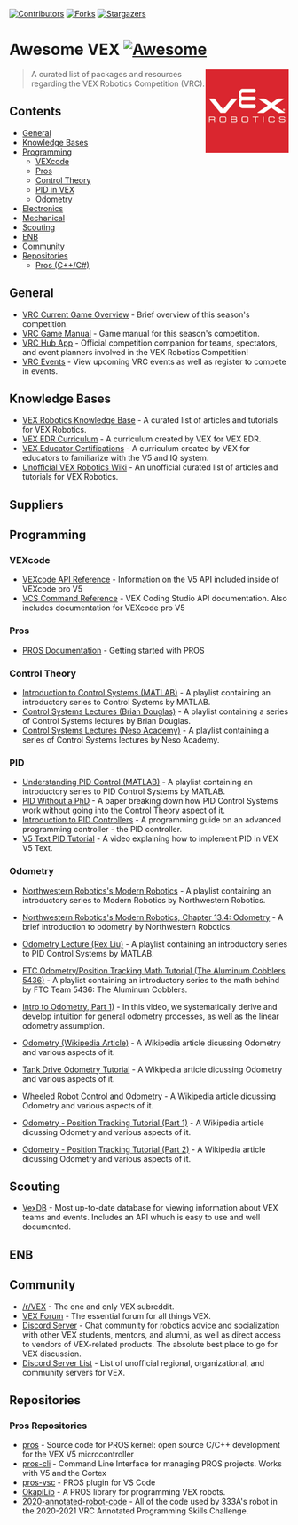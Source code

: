 [![Contributors][contributors-shield]][contributors-url]
[![Forks][forks-shield]][forks-url]
[![Stargazers][stars-shield]][stars-url]

# Awesome VEX [![Awesome](https://awesome.re/badge-flat.svg)](https://awesome.re)

[<img src="media/vex.png" align="right" width="150">](https://www.vexrobotics.com/v5/competition)

> A curated list of packages and resources regarding the VEX Robotics Competition (VRC).

## Contents

- [General](#general)
- [Knowledge Bases](#knowledge-bases)
- [Programming](#programming)
  - [VEXcode](#vexcode)
  - [Pros](#pros)
  - [Control Theory](#control-theory)
  - [PID in VEX](#PID)
  - [Odometry](#odometry) 
- [Electronics](#electronics)
- [Mechanical](#mechanical)
- [Scouting](#scouting)
- [ENB](#ENB)
- [Community](#community)
- [Repositories](#repositories)
  - [Pros (C++/C#)](#pros-repositories)

## General
- [VRC Current Game Overview](https://www.vexrobotics.com/v5/competition/vrc-current-game) - Brief overview of this season's competition.
- [VRC Game Manual](https://content.vexrobotics.com/docs/21-22/tipping-point/GameManual-1.0.pdf) - Game manual for this season's competition.
- [VRC Hub App](https://www.vexrobotics.com/v5/competition/vrc-hub) - Official competition companion for teams, spectators, and event planners involved in the VEX Robotics Competition!
- [VRC Events](https://www.robotevents.com/robot-competitions/vex-robotics-competition) - View upcoming VRC events as well as register to compete in events.

## Knowledge Bases

- [VEX Robotics Knowledge Base](https://kb.vex.com/hc/en-us/categories/360002333191-V5) - A curated list of articles and tutorials for VEX Robotics.
- [VEX EDR Curriculum](https://curriculum.vexrobotics.com/index.html) - A curriculum created by VEX for VEX EDR.
- [VEX Educator Certifications](https://certifications.vex.com/educator) - A curriculum created by VEX for educators to familiarize with the V5 and IQ system.
- [Unofficial VEX Robotics Wiki](https://vexwiki.org/start) - An unofficial curated list of articles and tutorials for VEX Robotics.


## Suppliers


## Programming

### VEXcode
- [VEXcode API Reference](https://api.vexcode.cloud/v5/html/) - Information on the V5 API included inside of VEXcode pro V5
- [VCS Command Reference](https://help.vexcodingstudio.com/) - VEX Coding Studio API documentation. Also includes documentation for VEXcode pro V5

### Pros

- [PROS Documentation](https://pros.cs.purdue.edu/cortex/index.html) - Getting started with PROS

### Control Theory

- [Introduction to Control Systems (MATLAB)](https://www.youtube.com/playlist?list=PLn8PRpmsu08q8CE0pbZ-cSrMm_WYJfVGd) - A playlist containing an introductory series to Control Systems by MATLAB.
- [Control Systems Lectures (Brian Douglas)](https://www.youtube.com/playlist?list=PLUMWjy5jgHK3j74Z5Tq6Tso1fSfVWZC8L) - A playlist containing a series of Control Systems lectures by Brian Douglas.
- [Control Systems Lectures (Neso Academy)](https://www.youtube.com/playlist?list=PLBlnK6fEyqRhqzJT87LsdQKYZBC93ezDo) - A playlist containing a series of Control Systems lectures by Neso Academy.

### PID

- [Understanding PID Control (MATLAB)](https://www.youtube.com/playlist?list=PLn8PRpmsu08pQBgjxYFXSsODEF3Jqmm-y) - A playlist containing an introductory series to PID Control Systems by MATLAB.
- [PID Without a PhD](http://www.wescottdesign.com/articles/pid/pidWithoutAPhd.pdf) - A paper breaking down how PID Control Systems work without going into the Control Theory aspect of it.
- [Introduction to PID Controllers](http://georgegillard.com/documents/2-introduction-to-pid-controllers) - A programming guide on an advanced programming controller - the PID controller.
- [V5 Text PID Tutorial](https://www.youtube.com/watch?v=_Itn-0d340g) - A video explaining how to implement PID in VEX V5 Text.

### Odometry

- [Northwestern Robotics's Modern Robotics](https://www.youtube.com/playlist?list=PLggLP4f-rq02vX0OQQ5vrCxbJrzamYDfx) - A playlist containing an introductory series to Modern Robotics by Northwestern Robotics.

- [Northwestern Robotics's Modern Robotics, Chapter 13.4: Odometry](https://www.youtube.com/playlist?list=PLn8PRpmsu08pQBgjxYFXSsODEF3Jqmm-y) - A brief introduction to odometry by Northwestern Robotics.

- [Odometry Lecture (Rex Liu)](https://www.youtube.com/playlist?list=PLsTj2tgnvJ8Qm96AQsrS2ehwexOj03Try) - A playlist containing an introductory series to PID Control Systems by MATLAB.

- [FTC Odometry/Position Tracking Math Tutorial (The Aluminum Cobblers 5436)](https://www.youtube.com/playlist?list=PLg5CVP18PiikG7WS2MFWi1IXPJd5eMuiv) - A playlist containing an introductory series to the math behind by FTC Team 5436: The Aluminum Cobblers.

- [Intro to Odometry, Part 1)](https://www.youtube.com/watch?v=ZW7T6EFyYnc) - In this video, we systematically derive and develop intuition for general odometry processes, as well as the linear odometry assumption.

- [Odometry (Wikipedia Article)](https://en.wikipedia.org/wiki/Odometry) - A Wikipedia article dicussing Odometry and various aspects of it.

- [Tank Drive Odometry Tutorial](https://www.youtube.com/watch?v=BMwsLJJUidU) - A Wikipedia article dicussing Odometry and various aspects of it.

- [Wheeled Robot Control and Odometry](https://www.youtube.com/watch?v=LrsTBWf6Wsc) - A Wikipedia article dicussing Odometry and various aspects of it.

- [Odometry - Position Tracking Tutorial (Part 1)](https://www.youtube.com/watch?v=h9dJAEqiBPs) - A Wikipedia article dicussing Odometry and various aspects of it.

- [Odometry - Position Tracking Tutorial (Part 2)](https://www.youtube.com/watch?v=p5QmEt040pU) - A Wikipedia article dicussing Odometry and various aspects of it.

## Scouting

- [VexDB](https://vexdb.io/) - Most up-to-date database for viewing information about VEX teams and events. Includes an API whuch is easy to use and well documented.

## ENB


## Community

- [/r/VEX](https://www.reddit.com/r/vex/) - The one and only VEX subreddit.
- [VEX Forum](https://www.vexforum.com/) - The essential forum for all things VEX.
- [Discord Server](https://discord.gg/naFgzsvB) - Chat community for robotics advice and socialization with other VEX students, mentors, and alumni, as well as direct access to vendors of VEX-related products. The absolute best place to go for VEX discussion.
- [Discord Server List](https://docs.google.com/spreadsheets/d/1MqwE_L4Z0RDf1Sn-dsfFZ7jBVD8bMkqPHGrqrejq_o0/edit) - List of unofficial regional, organizational, and community servers for VEX.

## Repositories
### Pros Repositories
- [pros](https://github.com/purduesigbots/pros) - Source code for PROS kernel: open source C/C++ development for the VEX V5 microcontroller
- [pros-cli](https://github.com/purduesigbots/pros-cli) - Command Line Interface for managing PROS projects. Works with V5 and the Cortex
- [pros-vsc](https://github.com/purduesigbots/pros-vsc) - PROS plugin for VS Code
- [OkapiLib](https://github.com/OkapiLib/OkapiLib) - A PROS library for programming VEX robots.
- [2020-annotated-robot-code](https://github.com/the7dorks/2020-annotated-robot-code) - All of the code used by 333A's robot in the 2020-2021 VRC Annotated Programming Skills Challenge.

[contributors-shield]: https://img.shields.io/github/contributors/687vex/awesome-vex.svg?style=for-the-badge
[contributors-url]: https://github.com/687vex/awesome-vex/graphs/contributors
[forks-shield]: https://img.shields.io/github/forks/687vex/awesome-vex.svg?style=for-the-badge
[forks-url]: https://github.com/687vex/awesome-vex/network/members
[stars-shield]: https://img.shields.io/github/stars/687vex/awesome-vex.svg?style=for-the-badge
[stars-url]: https://github.com/687vex/awesome-vex/stargazers
